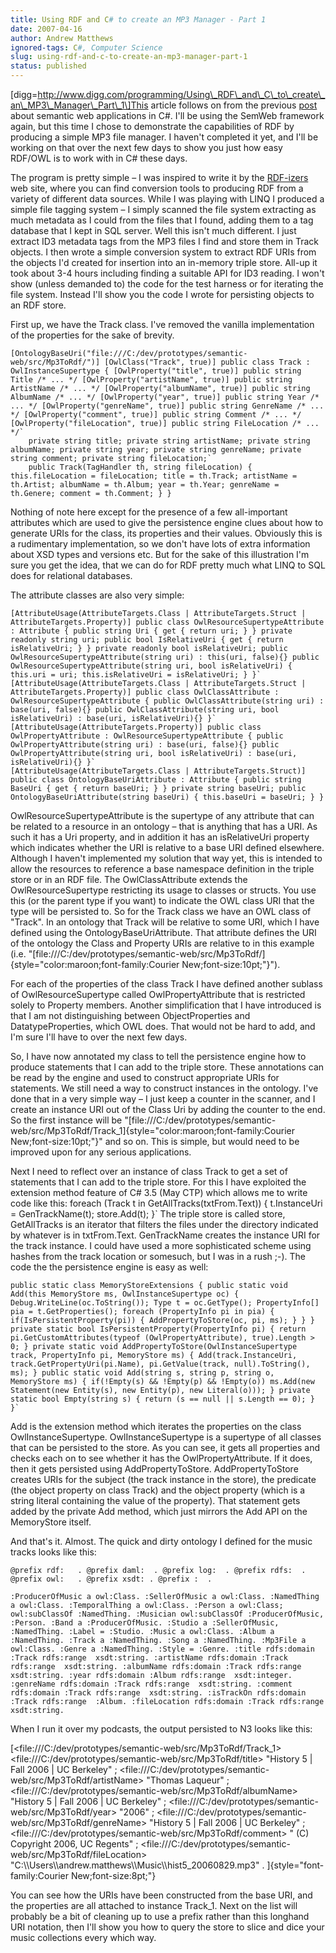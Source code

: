 ```yaml
---
title: Using RDF and C# to create an MP3 Manager - Part 1
date: 2007-04-16
author: Andrew Matthews
ignored-tags: C#, Computer Science
slug: using-rdf-and-c-to-create-an-mp3-manager-part-1
status: published
---
```


\[digg=http://www.digg.com/programming/Using\_RDF\_and\_C\_to\_create\_an\_MP3\_Manager\_Part\_1\]This article follows on from the previous [post](http://aabs.wordpress.com/2007/04/13/a-simple-semantic-web-application-in-c/) about semantic web applications in C\#. I'll be using the SemWeb framework again, but this time I chose to demonstrate the capabilities of RDF by producing a simple MP3 file manager. I haven't completed it yet, and I'll be working on that over the next few days to show you just how easy RDF/OWL is to work with in C\# these days.

The program is pretty simple – I was inspired to write it by the [RDF-izers](http://simile.mit.edu/wiki/RDFizers) web site, where you can find conversion tools to producing RDF from a variety of different data sources. While I was playing with LINQ I produced a simple file tagging system – I simply scanned the file system extracting as much metadata as I could from the files that I found, adding them to a tag database that I kept in SQL server. Well this isn't much different. I just extract ID3 metadata tags from the MP3 files I find and store them in Track objects. I then wrote a simple conversion system to extract RDF URIs from the objects I'd created for insertion into an in-memory triple store. All-up it took about 3-4 hours including finding a suitable API for ID3 reading. I won't show (unless demanded to) the code for the test harness or for iterating the file system. Instead I'll show you the code I wrote for persisting objects to an RDF store.

First up, we have the Track class. I've removed the vanilla implementation of the properties for the sake of brevity.

    [OntologyBaseUri("file:///C:/dev/prototypes/semantic-web/src/Mp3ToRdf/")] [OwlClass("Track", true)] public class Track : OwlInstanceSupertype { [OwlProperty("title", true)] public string Title /* ... */ [OwlProperty("artistName", true)] public string ArtistName /* ... */ [OwlProperty("albumName", true)] public string AlbumName /* ... */ [OwlProperty("year", true)] public string Year /* ... */ [OwlProperty("genreName", true)] public string GenreName /* ... */ [OwlProperty("comment", true)] public string Comment /* ... */ [OwlProperty("fileLocation", true)] public string FileLocation /* ... */`
        private string title; private string artistName; private string albumName; private string year; private string genreName; private string comment; private string fileLocation;`
        public Track(TagHandler th, string fileLocation) { this.fileLocation = fileLocation; title = th.Track; artistName = th.Artist; albumName = th.Album; year = th.Year; genreName = th.Genere; comment = th.Comment; } }

Nothing of note here except for the presence of a few all-important attributes which are used to give the persistence engine clues about how to generate URIs for the class, its properties and their values. Obviously this is a rudimentary implementation, so we don't have lots of extra information about XSD types and versions etc. But for the sake of this illustration I'm sure you get the idea, that we can do for RDF pretty much what LINQ to SQL does for relational databases.

The attribute classes are also very simple:

    [AttributeUsage(AttributeTargets.Class | AttributeTargets.Struct | AttributeTargets.Property)] public class OwlResourceSupertypeAttribute : Attribute { public string Uri { get { return uri; } } private readonly string uri; public bool IsRelativeUri { get { return isRelativeUri; } } private readonly bool isRelativeUri; public OwlResourceSupertypeAttribute(string uri) : this(uri, false){} public OwlResourceSupertypeAttribute(string uri, bool isRelativeUri) { this.uri = uri; this.isRelativeUri = isRelativeUri; } }`
    [AttributeUsage(AttributeTargets.Class | AttributeTargets.Struct | AttributeTargets.Property)] public class OwlClassAttribute : OwlResourceSupertypeAttribute { public OwlClassAttribute(string uri) : base(uri, false){} public OwlClassAttribute(string uri, bool isRelativeUri) : base(uri, isRelativeUri){} }`
    [AttributeUsage(AttributeTargets.Property)] public class OwlPropertyAttribute : OwlResourceSupertypeAttribute { public OwlPropertyAttribute(string uri) : base(uri, false){} public OwlPropertyAttribute(string uri, bool isRelativeUri) : base(uri, isRelativeUri){} }`
    [AttributeUsage(AttributeTargets.Class | AttributeTargets.Struct)] public class OntologyBaseUriAttribute : Attribute { public string BaseUri { get { return baseUri; } } private string baseUri; public OntologyBaseUriAttribute(string baseUri) { this.baseUri = baseUri; } }

OwlResourceSupertypeAttribute is the supertype of any attribute that can be related to a resource in an ontology – that is anything that has a URI. As such it has a Uri property, and in addition it has an isRelativeUri property which indicates whether the URI is relative to a base URI defined elsewhere. Although I haven't implemented my solution that way yet, this is intended to allow the resources to reference a base namespace definition in the triple store or in an RDF file. The OwlClassAttribute extends the OwlResourceSupertype restricting its usage to classes or structs. You use this (or the parent type if you want) to indicate the OWL class URI that the type will be persisted to. So for the Track class we have an OWL class of "Track". In an ontology that Track will be relative to some URI, which I have defined using the OntologyBaseUriAttribute. That attribute defines the URI of the ontology the Class and Property URIs are relative to in this example (i.e. "[file:///C:/dev/prototypes/semantic-web/src/Mp3ToRdf/]{style="color:maroon;font-family:Courier New;font-size:10pt;"}").

For each of the properties of the class Track I have defined another sublass of OwlResourceSupertype called OwlPropertyAttribute that is restricted solely to Property members. Another simplification that I have introduced is that I am not distinguishing between ObjectProperties and DatatypeProperties, which OWL does. That would not be hard to add, and I'm sure I'll have to over the next few days.

So, I have now annotated my class to tell the persistence engine how to produce statements that I can add to the triple store. These annotations can be read by the engine and used to construct appropriate URIs for statements. We still need a way to construct instances in the ontology. I've done that in a very simple way – I just keep a counter in the scanner, and I create an instance URI out of the Class Uri by adding the counter to the end. So the first instance will be "[file:///C:/dev/prototypes/semantic-web/src/Mp3ToRdf/Track\_1]{style="color:maroon;font-family:Courier New;font-size:10pt;"}" and so on. This is simple, but would need to be improved upon for any serious applications.

Next I need to reflect over an instance of class Track to get a set of statements that I can add to the triple store. For this I have exploited the extension method feature of C\# 3.5 (May CTP) which allows me to write code like this:
    foreach (Track t in GetAllTracks(txtFrom.Text)) { t.InstanceUri = GenTrackName(t); store.Add(t); }`
The triple store is called store, GetAllTracks is an iterator that filters the files under the directory indicated by whatever is in txtFrom.Text. GenTrackName creates the instance URI for the track instance. I could have used a more sophisticated scheme using hashes from the track location or somesuch, but I was in a rush ;-). The code the the persistence engine is easy as well:

    public static class MemoryStoreExtensions { public static void Add(this MemoryStore ms, OwlInstanceSupertype oc) { Debug.WriteLine(oc.ToString()); Type t = oc.GetType(); PropertyInfo[] pia = t.GetProperties(); foreach (PropertyInfo pi in pia) { if(IsPersistentProperty(pi)) { AddPropertyToStore(oc, pi, ms); } } } private static bool IsPersistentProperty(PropertyInfo pi) { return pi.GetCustomAttributes(typeof (OwlPropertyAttribute), true).Length > 0; } private static void AddPropertyToStore(OwlInstanceSupertype track, PropertyInfo pi, MemoryStore ms) { Add(track.InstanceUri, track.GetPropertyUri(pi.Name), pi.GetValue(track, null).ToString(), ms); } public static void Add(string s, string p, string o, MemoryStore ms) { if(!Empty(s) && !Empty(p) && !Empty(o)) ms.Add(new Statement(new Entity(s), new Entity(p), new Literal(o))); } private static bool Empty(string s) { return (s == null || s.Length == 0); } }`
Add is the extension method which iterates the properties on the class OwlInstanceSupertype. OwlInstanceSupertype is a supertype of all classes that can be persisted to the store. As you can see, it gets all properties and checks each on to see whether it has the OwlPropertyAttribute. If it does, then it gets persisted using AddPropertyToStore. AddPropertyToStore creates URIs for the subject (the track instance in the store), the predicate (the object property on class Track) and the object property (which is a string literal containing the value of the property). That statement gets added by the private Add method, which just mirrors the Add API on the MemoryStore itself.

And that's it. Almost. The quick and dirty ontology I defined for the music tracks looks like this:

    @prefix rdf:   . @prefix daml:  . @prefix log:  . @prefix rdfs:  . @prefix owl:   . @prefix xsdt: . @prefix :  .

    :ProducerOfMusic a owl:Class. :SellerOfMusic a owl:Class. :NamedThing a owl:Class. :TemporalThing a owl:Class. :Person a owl:Class; owl:subClassOf :NamedThing. :Musician owl:subClassOf :ProducerOfMusic, :Person. :Band a :ProducerOfMusic. :Studio a :SellerOfMusic, :NamedThing. :Label = :Studio. :Music a owl:Class. :Album a :NamedThing. :Track a :NamedThing. :Song a :NamedThing. :Mp3File a owl:Class. :Genre a :NamedThing. :Style = :Genre. :title rdfs:domain :Track rdfs:range  xsdt:string. :artistName rdfs:domain :Track rdfs:range  xsdt:string. :albumName rdfs:domain :Track rdfs:range  xsdt:string. :year rdfs:domain :Album rdfs:range  xsdt:integer. :genreName rdfs:domain :Track rdfs:range  xsdt:string. :comment rdfs:domain :Track rdfs:range  xsdt:string. :isTrackOn rdfs:domain :Track rdfs:range  :Album. :fileLocation rdfs:domain :Track rdfs:range  xsdt:string.

When I run it over my podcasts, the output persisted to N3 looks like this:

[\<file:///C:/dev/prototypes/semantic-web/src/Mp3ToRdf/Track\_1\> \<file:///C:/dev/prototypes/semantic-web/src/Mp3ToRdf/title\> "History 5 \| Fall 2006 \| UC Berkeley" ; \<file:///C:/dev/prototypes/semantic-web/src/Mp3ToRdf/artistName\> "Thomas Laqueur" ;
\<file:///C:/dev/prototypes/semantic-web/src/Mp3ToRdf/albumName\> "History 5 \| Fall 2006 \| UC Berkeley" ;
\<file:///C:/dev/prototypes/semantic-web/src/Mp3ToRdf/year\> "2006" ;
\<file:///C:/dev/prototypes/semantic-web/src/Mp3ToRdf/genreName\> "History 5 \| Fall 2006 \| UC Berkeley" ;
\<file:///C:/dev/prototypes/semantic-web/src/Mp3ToRdf/comment\> " (C) Copyright 2006, UC Regents" ;
\<file:///C:/dev/prototypes/semantic-web/src/Mp3ToRdf/fileLocation\> "C:\\\\Users\\\\andrew.matthews\\\\Music\\\\hist5\_20060829.mp3" .
]{style="font-family:Courier New;font-size:8pt;"}

You can see how the URIs have been constructed from the base URI, and the properties are all attached to instance Track\_1. Next on the list will probably be a bit of cleaning up to use a prefix rather than this longhand URI notation, then I'll show you how to query the store to slice and dice your music collections every which way.
